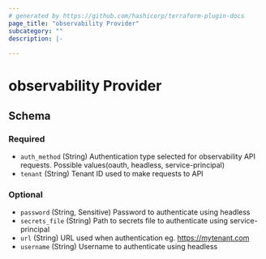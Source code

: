 ```yaml
---
# generated by https://github.com/hashicorp/terraform-plugin-docs
page_title: "observability Provider"
subcategory: ""
description: |-
  
---
```


# observability Provider





<!-- schema generated by tfplugindocs -->
## Schema

### Required

- `auth_method` (String) Authentication type selected for observability API requests. Possible values(oauth, headless, service-principal)
- `tenant` (String) Tenant ID used to make requests to API

### Optional

- `password` (String, Sensitive) Password to authenticate using headless
- `secrets_file` (String) Path to secrets file to authenticate using service-principal
- `url` (String) URL used when authentication eg. <https://mytenant.com>
- `username` (String) Username to authenticate using headless
